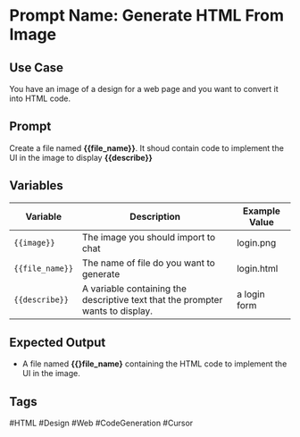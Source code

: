 # Prompt Name: Generate HTML From Image

## **Use Case**
You have an image of a design for a web page and you want to convert it into HTML code.

## **Prompt**
Create a file named **{{file_name}}**. It shoud contain code to implement the UI in the image to display **{{describe}}**

## **Variables**
| Variable | Description | Example Value |
|----------|------------|--------------|
| `{{image}}` | The image you should import to chat | login.png |
| `{{file_name}}` | The name of file do you want to generate | login.html |
| `{{describe}}` | A variable containing the descriptive text that the prompter wants to display. | a login form |


## **Expected Output**
- A file named **{{}file_name}** containing the HTML code to implement the UI in the image.

## **Tags**  
#HTML #Design #Web #CodeGeneration #Cursor

